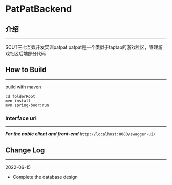 # PatPatBackend

## 介绍

---
SCUT三七互娱开发实训patpat
patpat是一个类似于taptap的游戏社区，管理游戏社区后端部分代码

## How to Build

---
build with maven
```shell
cd folderRoot
mvn install
mvn spring-boor:run
```
### Interface url

---
***For the noble client and front-end***
`http://localhost:8080/swagger-ui/`

## Change Log

---
2022-06-15
- Complete the database design